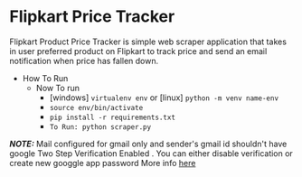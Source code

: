 # Flipkart Price Tracker
Flipkart Product Price Tracker is simple web scraper application that takes in user preferred product on Flipkart to track price and send an email notification when price has fallen down.  

* How To Run
  * Now To run  
    * [windows] `virtualenv env` or  [linux] `python -m venv name-env` 
    * `source env/bin/activate`
    * `pip install -r requirements.txt`
    * `To Run: python scraper.py`
    
**_NOTE:_**  Mail configured for gmail only and sender's gmail id shouldn't have google Two Step Verification Enabled . You can either disable verification or create new googgle app password More info [here](https://myaccount.google.com/apppasswords)
